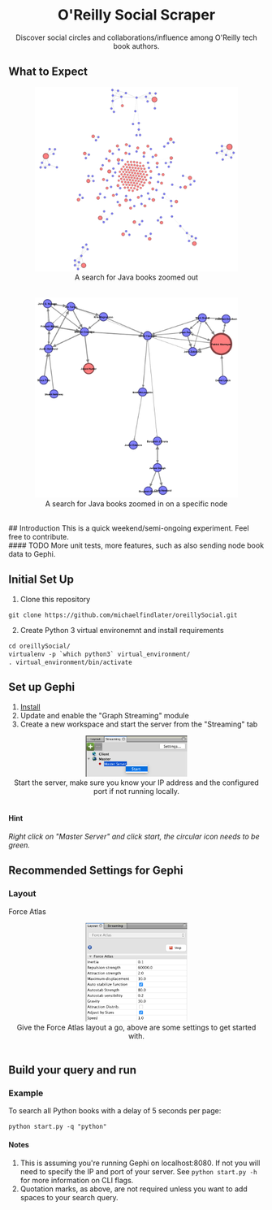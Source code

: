 <h1 align="center">O'Reilly Social Scraper</h1>

<div align="center">
Discover social circles and collaborations/influence among O'Reilly tech book authors.
</div>

## What to Expect
<div align="center">
<img width="400" src="/static/java_outer.png" alt="Search for Java books zoomed out"><br>
A search for Java books zoomed out<br><br>

<img width="400" src="/static/java_close.png" alt="Search for Java books zoomed in on a specific node"><br>
A search for Java books zoomed in on a specific node<br><br>

</div>
## Introduction
This is a quick weekend/semi-ongoing experiment. Feel free to contribute.<br>
#### TODO
More unit tests, more features, such as also sending node book data to Gephi.

## Initial Set Up
1. Clone this repository
```
git clone https://github.com/michaelfindlater/oreillySocial.git
```
2. Create Python 3 virtual environemnt and install requirements
```
cd oreillySocial/
virtualenv -p `which python3` virtual_environment/
. virtual_environment/bin/activate
```
## Set up Gephi
1. [Install](https://gephi.org/)
2. Update and enable the "Graph Streaming" module
3. Create a new workspace and start the server from the "Streaming" tab<br>
<div align="center">
<img width="200" src="/static/gephi_server.png" alt="Search for Java books zoomed out"><br>
Start the server, make sure you know your IP address and the configured port if not running locally.<br><br>
</div>

#### Hint
_Right click on "Master Server" and click start, the circular icon needs to be green._

## Recommended Settings for Gephi
### Layout
Force Atlas
<div align="center">
<img width="200" src="/static/gephi_force_atlas.png" alt="Search for Java books zoomed out"><br>
Give the Force Atlas layout a go, above are some settings to get started with.<br><br>
</div>

## Build your query and run
### Example
To search all Python books with a delay of 5 seconds per page:
```
python start.py -q "python"
```
#### Notes
1. This is assuming you're running Gephi on localhost:8080. If not you will need to specify the IP and port of your server. See `python start.py -h` for more information on CLI flags.
2. Quotation marks, as above, are not required unless you want to add spaces to your search query.
